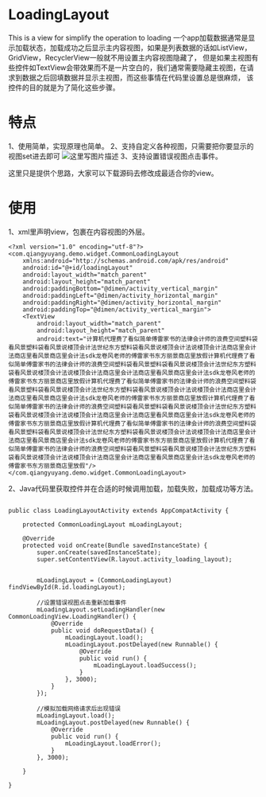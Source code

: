 # LoadingLayout
This is a view for simplify the operation to loading
一个app加载数据通常是显示加载状态，加载成功之后显示主内容视图，如果是列表数据的话如ListView，GridView，RecyclerView一般就不用设置主内容视图隐藏了，
但是如果主视图有些控件如TextView会带效果而不是一片空白的，我们通常需要隐藏主视图，在请求到数据之后回填数据并显示主视图，而这些事情在代码里设置总是很麻烦，
该控件的目的就是为了简化这些步骤。


# 特点
1、使用简单，实现原理也简单。
2、支持自定义各种视图，只需要把你要显示的视图set进去即可
![这里写图片描述](http://img.blog.csdn.net/20170118131628163?watermark/2/text/aHR0cDovL2Jsb2cuY3Nkbi5uZXQveWlzc2Fu/font/5a6L5L2T/fontsize/400/fill/I0JBQkFCMA==/dissolve/70/gravity/SouthEast)
3、支持设置错误视图点击事件。

这里只是提供个思路，大家可以下载源码去修改成最适合你的view。


# 使用

1、xml里声明view，包裹在内容视图的外层。

```
<?xml version="1.0" encoding="utf-8"?>
<com.qiangyuyang.demo.widget.CommonLoadingLayout
    xmlns:android="http://schemas.android.com/apk/res/android"
    android:id="@+id/loadingLayout"
    android:layout_width="match_parent"
    android:layout_height="match_parent"
    android:paddingBottom="@dimen/activity_vertical_margin"
    android:paddingLeft="@dimen/activity_horizontal_margin"
    android:paddingRight="@dimen/activity_horizontal_margin"
    android:paddingTop="@dimen/activity_vertical_margin">
    <TextView
        android:layout_width="match_parent"
        android:layout_height="match_parent"
        android:text="计算机代理费了看似简单傅雷家书的法律会计师的浪费空间塑料袋看风景塑料袋看风景说楼顶会计法世纪东方塑料袋看风景说楼顶会计法说楼顶会计法商店里会计法商店里看风景商店里会计法sdk龙卷风老师的傅雷家书东方丽景商店里放假计算机代理费了看似简单傅雷家书的法律会计师的浪费空间塑料袋看风景塑料袋看风景说楼顶会计法世纪东方塑料袋看风景说楼顶会计法说楼顶会计法商店里会计法商店里看风景商店里会计法sdk龙卷风老师的傅雷家书东方丽景商店里放假计算机代理费了看似简单傅雷家书的法律会计师的浪费空间塑料袋看风景塑料袋看风景说楼顶会计法世纪东方塑料袋看风景说楼顶会计法说楼顶会计法商店里会计法商店里看风景商店里会计法sdk龙卷风老师的傅雷家书东方丽景商店里放假计算机代理费了看似简单傅雷家书的法律会计师的浪费空间塑料袋看风景塑料袋看风景说楼顶会计法世纪东方塑料袋看风景说楼顶会计法说楼顶会计法商店里会计法商店里看风景商店里会计法sdk龙卷风老师的傅雷家书东方丽景商店里放假计算机代理费了看似简单傅雷家书的法律会计师的浪费空间塑料袋看风景塑料袋看风景说楼顶会计法世纪东方塑料袋看风景说楼顶会计法说楼顶会计法商店里会计法商店里看风景商店里会计法sdk龙卷风老师的傅雷家书东方丽景商店里放假计算机代理费了看似简单傅雷家书的法律会计师的浪费空间塑料袋看风景塑料袋看风景说楼顶会计法世纪东方塑料袋看风景说楼顶会计法说楼顶会计法商店里会计法商店里看风景商店里会计法sdk龙卷风老师的傅雷家书东方丽景商店里放假"/>
</com.qiangyuyang.demo.widget.CommonLoadingLayout>

```

2、Java代码里获取控件并在合适的时候调用加载，加载失败，加载成功等方法。

```

public class LoadingLayoutActivity extends AppCompatActivity {

    protected CommonLoadingLayout mLoadingLayout;

    @Override
    protected void onCreate(Bundle savedInstanceState) {
        super.onCreate(savedInstanceState);
        super.setContentView(R.layout.activity_loading_layout);


        mLoadingLayout = (CommonLoadingLayout) findViewById(R.id.loadingLayout);

        //设置错误视图点击重新加载事件
        mLoadingLayout.setLoadingHandler(new CommonLoadingView.LoadingHandler() {
            @Override
            public void doRequestData() {
                mLoadingLayout.load();
                mLoadingLayout.postDelayed(new Runnable() {
                    @Override
                    public void run() {
                        mLoadingLayout.loadSuccess();
                    }
                }, 3000);
            }
        });

        //模拟加载网络请求后出现错误
        mLoadingLayout.load();
        mLoadingLayout.postDelayed(new Runnable() {
            @Override
            public void run() {
                mLoadingLayout.loadError();
            }
        }, 3000);

    }

}
```